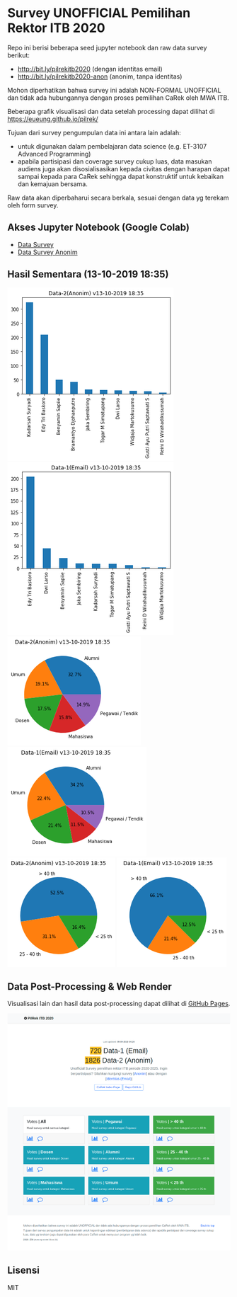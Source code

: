 # Survey UNOFFICIAL Pemilihan Rektor ITB 2020

Repo ini berisi beberapa seed jupyter notebook dan raw data survey berikut:

- http://bit.ly/pilrekitb2020 (dengan identitas email)
- http://bit.ly/pilrekitb2020-anon (anonim, tanpa identitas)

Mohon diperhatikan bahwa survey ini adalah NON-FORMAL UNOFFICIAL dan tidak ada hubungannya dengan proses pemilihan CaRek oleh MWA ITB. 

Beberapa grafik visualisasi dan data setelah processing dapat dilihat di https://eueung.github.io/pilrek/

Tujuan dari survey pengumpulan data ini antara lain adalah:
- untuk digunakan dalam pembelajaran data science (e.g. ET-3107 Advanced Programming)
- apabila partisipasi dan coverage survey cukup luas, data masukan audiens juga akan disosialisasikan kepada civitas dengan harapan dapat sampai kepada para CaRek sehingga dapat konstruktif untuk kebaikan dan kemajuan bersama.

Raw data akan diperbaharui secara berkala, sesuai dengan data yg terekam oleh form survey.

## Akses Jupyter Notebook (Google Colab)

- [Data Survey](https://colab.research.google.com/github/eueung/pilrek/blob/master/pilrek.ipynb)
- [Data Survey Anonim](https://colab.research.google.com/github/eueung/pilrek/blob/master/pilrek-anon.ipynb)

## Hasil Sementara (13-10-2019 18:35)

![](images/pilrek-anon_13-10-19_18-35.png)
![](images/pilrek_13-10-19_18-35.png)
![](images/cat-anon_13-10-19_18-35.png)
![](images/cat_13-10-19_18-35.png)
![](images/age-anon_13-10-19_18-35.png)
![](images/age_13-10-19_18-35.png)


## Data Post-Processing & Web Render

Visualisasi lain dan hasil data post-processing dapat dilihat di [GitHub Pages](https://eueung.github.io/pilrek/).

![](images/ss-01.png)

## Lisensi

MIT